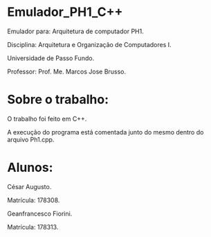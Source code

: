 # Emulador_PH1_C++

Emulador para: Arquitetura de computador PH1.

Disciplina: Arquitetura e Organização de Computadores I.

Universidade de Passo Fundo.

Professor: Prof. Me. Marcos Jose Brusso.

# Sobre o trabalho:

O trabalho foi feito em C++.

A execução do programa está comentada junto do mesmo dentro do arquivo Ph1.cpp.

# Alunos:

César Augusto.

Matrícula: 178308.


Geanfrancesco Fiorini.

Matrícula: 178313.


